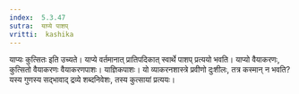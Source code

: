 ```yaml
---
index:  5.3.47
sutra:  याप्ये पाशप्
vritti:  kashika 
---
```


याप्यः कुत्सितः इति उच्यते। याप्ये वर्तमानात् प्रातिपदिकात् स्वार्थे पाशप् प्रत्ययो भवति। याप्यो वैयाकरणः, कुत्सितो वैयाकरणः वैयाकरणपाशः। याज्ञिकपाशः। यो व्याकरनशास्त्रे प्रवीणो दुःशीलः, तत्र कस्मान् न भवति? यस्य गुणस्य सद्भावाद् द्रव्ये शब्दनिवेशः, तस्य कुत्सायां प्रत्ययः।


